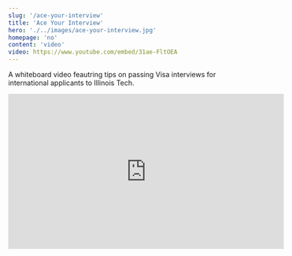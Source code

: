 ```yaml
---
slug: '/ace-your-interview'
title: 'Ace Your Interview'
hero: './../images/ace-your-interview.jpg'
homepage: 'no'
content: 'video'
video: https://www.youtube.com/embed/31ae-FltOEA
---
```


A whiteboard video feautring tips on passing Visa interviews for international applicants to Illinois Tech.

<iframe width="560" height="315" src="https://www.youtube.com/embed/31ae-FltOEA" frameborder="0" allow="accelerometer; autoplay; encrypted-media; gyroscope; picture-in-picture" allowfullscreen></iframe>
